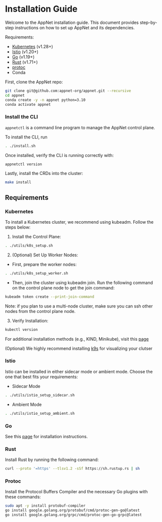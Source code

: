 # Installation Guide

Welcome to the AppNet installation guide. This document provides step-by-step instructions on how to set up AppNet and its dependencies.

Requirements:
 - [Kubernetes](#kubernetes) (v1.28+) 
 - [Istio](#istio) (v1.20+)
 - [Go](#go) (v1.19+)
 - [Rust](#rust) (v1.71+)
 - [protoc](#protoc)
 - Conda


First, clone the AppNet repo:
```bash
git clone git@github.com:appnet-org/appnet.git --recursive
cd appnet
conda create -y -n appnet python=3.10
conda activate appnet
```

### Install the CLI

`appnetctl` is a command line program to manage the AppNet control plane.

To install the CLI, run
```bash
. ./install.sh
```

Once installed, verify the CLI is running correctly with:
```bash
appnetctl version
```

Lastly, install the CRDs into the cluster:

```sh
make install
```


## Requirements

### Kubernetes
To install a Kubernetes cluster, we recommend using kubeadm. Follow the steps below:

1. Install the Control Plane:
```bash
. ./utils/k8s_setup.sh
```

2. (Optional) Set Up Worker Nodes:
 - First, prepare the worker nodes:
 ```bash
 . ./utils/k8s_setup_worker.sh
 ```

 - Then, join the cluster using kubeadm join. Run the following command on the control plane node to get the join command:
 ```bash
 kubeadm token create --print-join-command
 ```

Note: if you plan to use a multi-node cluster, make sure you can ssh other nodes from the control plane node.

3. Verify Installation:
```bash
kubectl version
```

For additional installation methods (e.g., KIND, Minikube), visit this [page](https://kubernetes.io/docs/tasks/tools/)

(Optional) We highly recommend installing [k9s](https://k9scli.io/topics/install/) for visualizing your clutser

### Istio

Istio can be installed in either sidecar mode or ambient mode. Choose the one that best fits your requirements:

- Sidecar Mode
```bash
. ./utils/istio_setup_sidecar.sh
```

- Ambient Mode
```bash
. ./utils/istio_setup_ambient.sh
```

<!-- 
### Python

To install Python, refer to the official [Python Downloads Page]((https://www.python.org/downloads/)).


For Ubuntu users, Python 3.10 can be installed conveniently using the following command:
```bash
. ./utils/python310.sh
``` -->

### Go

See this [page](https://go.dev/doc/install) for installation instructions.

### Rust
Install Rust by running the following command:
```bash
curl --proto '=https' --tlsv1.2 -sSf https://sh.rustup.rs | sh
```

### Protoc
Install the Protocol Buffers Compiler and the necessary Go plugins with these commands:
```bash
sudo apt -y install protobuf-compiler
go install google.golang.org/protobuf/cmd/protoc-gen-go@latest
go install google.golang.org/grpc/cmd/protoc-gen-go-grpc@latest
```
